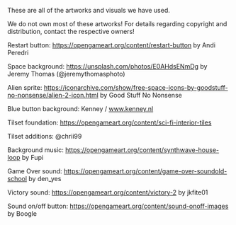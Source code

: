 These are all of the artworks and visuals we have used.

We do not own most of these artworks! For details regarding copyright and distribution, contact the respective owners!

Restart button: https://opengameart.org/content/restart-button by Andi Peredri

Space background: https://unsplash.com/photos/E0AHdsENmDg by Jeremy Thomas (@jeremythomasphoto)

Alien sprite: https://iconarchive.com/show/free-space-icons-by-goodstuff-no-nonsense/alien-2-icon.html by Good Stuff No Nonsense

Blue button background: Kenney / www.kenney.nl

Tilset foundation: https://opengameart.org/content/sci-fi-interior-tiles

Tilset additions: @chrii99

Background music: https://opengameart.org/content/synthwave-house-loop by Fupi

Game Over sound: https://opengameart.org/content/game-over-soundold-school by den_yes

Victory sound: https://opengameart.org/content/victory-2 by jkfite01

Sound on/off button: https://opengameart.org/content/sound-onoff-images by Boogle